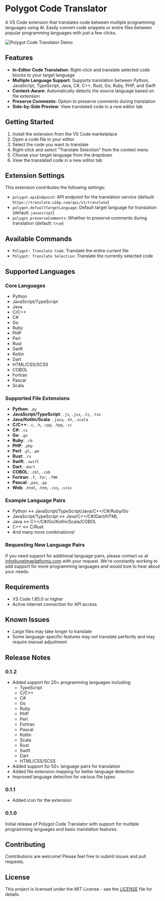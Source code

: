 # Polygot Code Translator

A VS Code extension that translates code between multiple programming languages using AI. Easily convert code snippets or entire files between popular programming languages with just a few clicks.

![Polygot Code Translator Demo](https://github.com/unelmaplatforms/unelma-code-translate/raw/main/polygot-demo.gif)

## Features

- **In-Editor Code Translation**: Right-click and translate selected code blocks to your target language
- **Multiple Language Support**: Supports translation between Python, JavaScript, TypeScript, Java, C#, C++, Rust, Go, Ruby, PHP, and Swift
- **Context-Aware**: Automatically detects the source language based on file extension
- **Preserve Comments**: Option to preserve comments during translation
- **Side-by-Side Preview**: View translated code in a new editor tab

## Getting Started

1. Install the extension from the VS Code marketplace
2. Open a code file in your editor
3. Select the code you want to translate
4. Right-click and select "Translate Selection" from the context menu
5. Choose your target language from the dropdown
6. View the translated code in a new editor tab

## Extension Settings

This extension contributes the following settings:

* `polygot.apiEndpoint`: API endpoint for the translation service (default: `https://translate.u16p.com/api/v1/translate`)
* `polygot.defaultTargetLanguage`: Default target language for translation (default: `javascript`)
* `polygot.preserveComments`: Whether to preserve comments during translation (default: `true`)

## Available Commands

- `Polygot: Translate Code`: Translate the entire current file
- `Polygot: Translate Selection`: Translate the currently selected code

## Supported Languages

### Core Languages
- Python
- JavaScript/TypeScript
- Java
- C/C++
- C#
- Go
- Ruby
- PHP
- Perl
- Rust
- Swift
- Kotlin
- Dart
- HTML/CSS/SCSS
- COBOL
- Fortran
- Pascal
- Scala

### Supported File Extensions
- **Python**: `.py`
- **JavaScript/TypeScript**: `.js`, `.jsx`, `.ts`, `.tsx`
- **Java/Kotlin/Scala**: `.java`, `.kt`, `.scala`
- **C/C++**: `.c`, `.h`, `.cpp`, `.hpp`, `.cc`
- **C#**: `.cs`
- **Go**: `.go`
- **Ruby**: `.rb`
- **PHP**: `.php`
- **Perl**: `.pl`, `.pm`
- **Rust**: `.rs`
- **Swift**: `.swift`
- **Dart**: `.dart`
- **COBOL**: `.cbl`, `.cob`
- **Fortran**: `.f`, `.for`, `.f90`
- **Pascal**: `.pas`, `.pp`
- **Web**: `.html`, `.htm`, `.css`, `.scss`

### Example Language Pairs
- Python ↔ JavaScript/TypeScript/Java/C++/C#/Ruby/Go
- JavaScript/TypeScript ↔ Java/C++/C#/Dart/HTML
- Java ↔ C++/C#/Go/Kotlin/Scala/COBOL
- C++ ↔ C/Rust
- And many more combinations!

### Requesting New Language Pairs

If you need support for additional language pairs, please contact us at [info@unelmaplatforms.com](mailto:info@unelmaplatforms.com) with your request. We're constantly working to add support for more programming languages and would love to hear about your needs.

## Requirements

- VS Code 1.85.0 or higher
- Active internet connection for API access

## Known Issues

- Large files may take longer to translate
- Some language-specific features may not translate perfectly and may require manual adjustment

## Release Notes

### 0.1.2

- Added support for 20+ programming languages including:
  - TypeScript
  - C/C++
  - C#
  - Go
  - Ruby
  - PHP
  - Perl
  - Fortran
  - Pascal
  - Kotlin
  - Scala
  - Rust
  - Swift
  - Dart
  - HTML/CSS/SCSS
- Added support for 50+ language pairs for translation
- Added file extension mapping for better language detection
- Improved language detection for various file types

### 0.1.1

- Added icon for the extension

### 0.1.0

Initial release of Polygot Code Translator with support for multiple programming languages and basic translation features.

## Contributing

Contributions are welcome! Please feel free to submit issues and pull requests.

## License

This project is licensed under the MIT License - see the [LICENSE](LICENSE) file for details.
